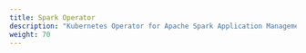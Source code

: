 ```yaml
---
title: Spark Operator
description: "Kubernetes Operator for Apache Spark Application Management"
weight: 70
---
```


